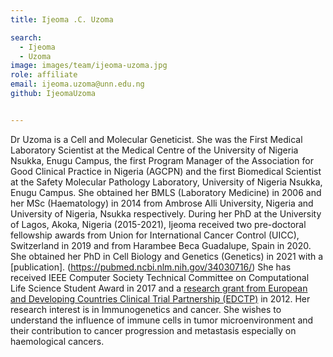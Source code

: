 ```yaml
---
title: Ijeoma .C. Uzoma

search:
  - Ijeoma
  - Uzoma
image: images/team/ijeoma-uzoma.jpg
role: affiliate
email: ijeoma.uzoma@unn.edu.ng
github: IjeomaUzoma


---
```


Dr Uzoma is a Cell and Molecular Geneticist. She was the First Medical Laboratory
Scientist at the Medical Centre of the University of Nigeria Nsukka, Enugu Campus,
the first Program Manager of the Association for Good Clinical Practice in Nigeria
(AGCPN) and the first Biomedical Scientist at the Safety Molecular Pathology
Laboratory, University of Nigeria Nsukka, Enugu Campus. She obtained her BMLS
(Laboratory Medicine) in 2006 and her MSc (Haematology) in 2014 from Ambrose
Alli University, Nigeria and University of Nigeria, Nsukka respectively. During her
PhD at the University of Lagos, Akoka, Nigeria (2015-2021), Ijeoma received two
pre-doctoral fellowship awards from Union for International Cancer Control (UICC),
Switzerland in 2019 and from Harambee Beca Guadalupe, Spain in 2020. She
obtained her PhD in Cell Biology and Genetics (Genetics) in 2021 with a [publication].
(https://pubmed.ncbi.nlm.nih.gov/34030716/)
She has received IEEE Computer Society Technical Committee on Computational
Life Science Student Award in 2017 and a [research grant from European and
Developing Countries Clinical Trial Partnership (EDCTP)](https://www.edctp.org/annualreport2014/grants/progress_on_grants_-_ethics.pdf) in 2012.
Her research interest is in Immunogenetics and cancer. She wishes to understand
the influence of immune cells in tumor microenvironment and their contribution to
cancer progression and metastasis especially on haemological cancers.
